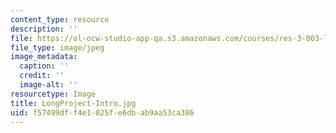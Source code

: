 ```yaml
---
content_type: resource
description: ''
file: https://ol-ocw-studio-app-qa.s3.amazonaws.com/courses/res-3-003-learn-to-build-your-own-videogame-with-the-unity-game-engine-and-microsoft-kinect-january-iap-2017/f57499dff4e1025fe6dbab9aa53ca386_LongProject-Intro.jpg
file_type: image/jpeg
image_metadata:
  caption: ''
  credit: ''
  image-alt: ''
resourcetype: Image
title: LongProject-Intro.jpg
uid: f57499df-f4e1-025f-e6db-ab9aa53ca386
---
```

